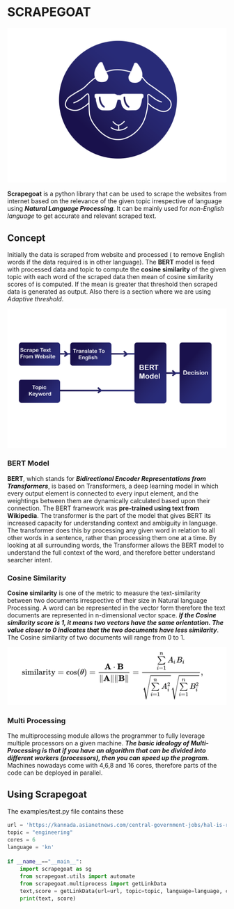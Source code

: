 <h1> SCRAPEGOAT </h1>

![Alt text](https://github.com/Scrape-Goat/scrapegoat/blob/main/img/goatlogoscrape.png?raw=true "Title")   
 
**Scrapegoat** is a python library that can be used to scrape the websites from internet based on the relevance of the given topic irrespective of language using ***Natural Language Processing***. It can be mainly used for *non-English language* to get accurate and relevant scraped text.

## Concept
Initially the data is scraped from website  and  processed ( to remove English words if the data required is in other language). The **BERT** model is feed with processed data and topic  to compute the **cosine similarity** of the given topic with each word of the scraped data then mean of cosine similarity scores of is computed. If the mean is greater that threshold then scraped data is generated as output. Also there is a section where we are using *Adaptive threshold*.

![Alt text](https://github.com/Scrape-Goat/scrapegoat/blob/main/img/goatblockscrape.png?raw=true "Title")  
### BERT Model
**BERT**, which stands for ***Bidirectional Encoder Representations from Transformers***, is based on Transformers, a deep learning model in which every output element is connected to every input element, and the weightings between them are dynamically calculated based upon their connection. The BERT framework was **pre-trained using text from Wikipedia**. The transformer is the part of the model that gives BERT its increased capacity for understanding context and ambiguity in language. The transformer does this by processing any given word in relation to all other words in a sentence, rather than processing them one at a time. By looking at all surrounding words, the Transformer allows the BERT model to understand the full context of the word, and therefore better understand searcher intent.


### Cosine Similarity
**Cosine similarity** is one of the metric to measure the text-similarity between two documents irrespective of their size in Natural language Processing. A word can be represented in the vector form therefore the text documents are represented in n-dimensional vector space. ***If the Cosine similarity score is 1, it means two vectors have the same orientation. The value closer to 0 indicates that the two documents have less similarity***. The Cosine similarity of two documents will range from 0 to 1.

![Alt text](https://github.com/Scrape-Goat/scrapegoat/blob/main/img/cos.png?raw=true "Title")

### Multi Processing
The multiprocessing module allows the programmer to fully leverage multiple processors on a given machine. ***The basic ideology of Multi-Processing is that if you have an algorithm that can be divided into different workers (processors), then you can speed up the program.*** Machines nowadays come with 4,6,8 and 16 cores, therefore parts of the code can be deployed in parallel.

## Using Scrapegoat
The examples/test.py file contains these
```python
url = 'https://kannada.asianetnews.com/central-government-jobs/hal-is-recruiting-apprentice-posts-and-check-details-qzbcph'
topic = "engineering"
cores = 6
language = 'kn'

if __name__=="__main__":
    import scrapegoat as sg 
    from scrapegoat.utils import automate
    from scrapegoat.multiprocess import getLinkData
    text,score = getLinkData(url=url, topic=topic, language=language, cores=cores)
    print(text, score)

```

